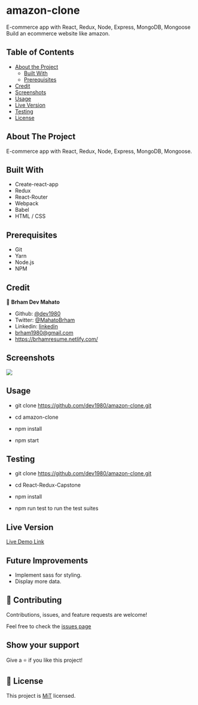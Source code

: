 # amazon-clone
E-commerce app with React, Redux, Node, Express, MongoDB, Mongoose
 Build an ecommerce website like amazon. 

<!-- TABLE OF CONTENTS -->
## Table of Contents

* [About the Project](#about-the-project)
  * [Built With](#built-with)
  * [Prerequisites](#prerequisites)
* [Credit](#credit)
* [Screenshots](#screenshots)
* [Usage](#usage)
* [Live Version](#live-version)
* [Testing](#testing)
* [License](#license)


## About The Project

E-commerce app with React, Redux, Node, Express, MongoDB, Mongoose.

## Built With

- Create-react-app
- Redux
- React-Router
- Webpack
- Babel
- HTML / CSS

## Prerequisites
 - Git
 - Yarn
 - Node.js
 - NPM

## Credit

👤 **Brham Dev Mahato**

-   Github: [@dev1980](https://github.com/dev1980)
-   Twitter: [@MahatoBrham](https://twitter.com/MahatoBrham)
-   Linkedin: [linkedin](https://www.linkedin.com/in/dev1980/)
-   <brham1980@gmail.com>
-   <https://brhamresume.netlify.com/>

## Screenshots

<img src="public/" >

## Usage

- git clone https://github.com/dev1980/amazon-clone.git

- cd amazon-clone

- npm install

- npm start

## Testing

- git clone https://github.com/dev1980/amazon-clone.git

- cd React-Redux-Capstone

- npm install

- npm run test to run the test suites

## Live Version

[Live Demo Link]()

## Future Improvements

- Implement sass for styling.
- Display more data.

## 🤝 Contributing

Contributions, issues, and feature requests are welcome!

Feel free to check the [issues page]()

## Show your support

Give a ⭐️ if you like this project!

## 📝 License

This project is [MiT](https://opensource.org/licenses/MIT) licensed.

